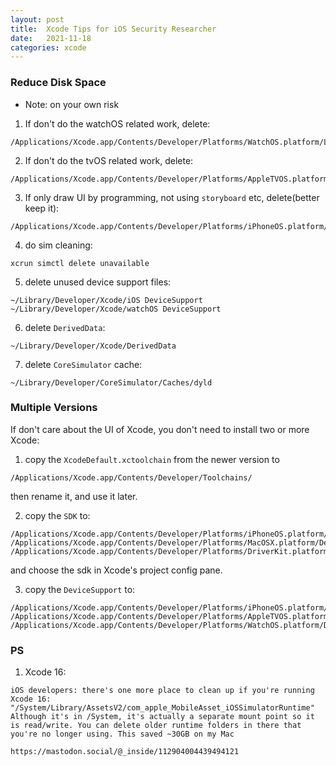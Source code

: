 ```yaml
---
layout: post
title:  Xcode Tips for iOS Security Researcher
date:   2021-11-18
categories: xcode
---
```


### Reduce Disk Space
* Note: on your own risk

1. If don't do the watchOS related work, delete:
```
/Applications/Xcode.app/Contents/Developer/Platforms/WatchOS.platform/Library/Developer/CoreSimulator/Profiles/Runtimes/watchOS.simruntime
```

2. If don't do the tvOS related work, delete:
```
/Applications/Xcode.app/Contents/Developer/Platforms/AppleTVOS.platform/Library/Developer/CoreSimulator/Profiles/Runtimes/tvOS.simruntime
```

3. If only draw UI by programming, not using `storyboard` etc, delete(better keep it):
```
/Applications/Xcode.app/Contents/Developer/Platforms/iPhoneOS.platform/Library/Developer/CoreSimulator/Profiles/Runtimes/iOS.simruntime
```

4. do sim cleaning:
```
xcrun simctl delete unavailable
```

5. delete unused device support files:
```
~/Library/Developer/Xcode/iOS DeviceSupport
~/Library/Developer/Xcode/watchOS DeviceSupport
```

6. delete `DerivedData`:
```
~/Library/Developer/Xcode/DerivedData
```

7. delete `CoreSimulator` cache:
```
~/Library/Developer/CoreSimulator/Caches/dyld
```

### Multiple Versions
If don't care about the UI of Xcode, you don't need to install two or more Xcode:
1. copy the `XcodeDefault.xctoolchain` from the newer version to
```
/Applications/Xcode.app/Contents/Developer/Toolchains/
```
then rename it, and use it later.

2. copy the `SDK` to:
```
/Applications/Xcode.app/Contents/Developer/Platforms/iPhoneOS.platform/Developer/SDKs
/Applications/Xcode.app/Contents/Developer/Platforms/MacOSX.platform/Developer/SDKs
/Applications/Xcode.app/Contents/Developer/Platforms/DriverKit.platform/Developer/SDKs
```
and choose the sdk in Xcode's project config pane.

3. copy the `DeviceSupport` to:
```
/Applications/Xcode.app/Contents/Developer/Platforms/iPhoneOS.platform/DeviceSupport
/Applications/Xcode.app/Contents/Developer/Platforms/AppleTVOS.platform/DeviceSupport
/Applications/Xcode.app/Contents/Developer/Platforms/WatchOS.platform/DeviceSupport
```

### PS
1. Xcode 16:
```
iOS developers: there's one more place to clean up if you're running Xcode 16: "/System/Library/AssetsV2/com_apple_MobileAsset_iOSSimulatorRuntime"
Although it's in /System, it's actually a separate mount point so it is read/write. You can delete older runtime folders in there that you're no longer using. This saved ~30GB on my Mac

https://mastodon.social/@_inside/112904004439494121
```
